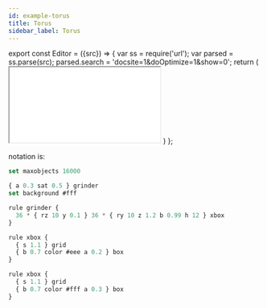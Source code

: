```yaml
---
id: example-torus
title: Torus
sidebar_label: Torus
---
```


export const Editor = ({src}) => {
  var ss = require('url');
  var parsed = ss.parse(src);
  parsed.search = 'docsite=1&doOptimize=1&show=0';
  return (
    <iframe class="demo" src={ss.format(parsed)}></iframe>
  )
};

<Editor src="https://after12am.github.io/eisenscript-editor/#B/nY9LDoMwDET3PsVI7LpACahUHCcBQz+0kRKQoBF3rxPBBbqyPDN+tgPPeJvV2Sd3c4BulFJEEQaqrBHMLPWKHaN/fHr2FCRvTfcavVs+PYphGIj8MvGZQCSgbnBBhP9CK2yC0II4xS2J4pQVrFhtizt0JYHVupX2A5eazIqQszJANvRZSGM3dG5yHgUz52sT4S+AvHC8ewB+"/>

notation is:

```jsx
set maxobjects 16000

{ a 0.3 sat 0.5 } grinder
set background #fff

rule grinder {
  36 * { rz 10 y 0.1 } 36 * { ry 10 z 1.2 b 0.99 h 12 } xbox
}

rule xbox {
  { s 1.1 } grid
  { b 0.7 color #eee a 0.2 } box
}

rule xbox {
  { s 1.1 } grid
  { b 0.7 color #fff a 0.3 } box
}
```
